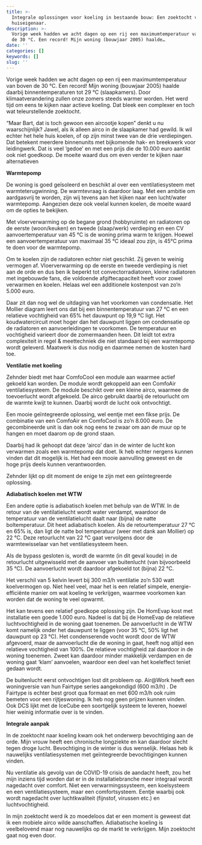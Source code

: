 ```yaml
---
title: >-
  Integrale oplossingen voor koeling in bestaande bouw: Een zoektocht van een
  huiseigenaar.
description: >-
  Vorige week hadden we acht dagen op een rij een maximumtemperatuur van boven
  de 30 °C. Een record! Mijn woning (bouwjaar 2005) haalde…
date: ''
categories: []
keywords: []
slug: ''
---
```


Vorige week hadden we acht dagen op een rij een maximumtemperatuur van boven de 30 °C. Een record! Mijn woning (bouwjaar 2005) haalde daarbij binnentemperaturen tot 29 °C (slaapkamers). Door klimaatverandering zullen onze zomers steeds warmer worden. Het werd tijd om eens te kijken naar actieve koeling. Dat bleek een complexer en toch wat teleurstellende zoektocht.

“Maar Bart, dat is toch gewoon een aircootje kopen” denkt u nu waarschijnlijk? Jawel, als ik alleen airco in de slaapkamer had gewild. Ik wil echter het hele huis koelen, of op zijn minst twee van de drie verdiepingen. Dat betekent meerdere binnenunits met bijkomende hak- en breekwerk voor leidingwerk. Dat is veel ‘gedoe’ en met een prijs die de 10.000 euro aantikt ook niet goedkoop. De moeite waard dus om even verder te kijken naar alternatieven

**Warmtepomp**

De woning is goed geïsoleerd en beschikt al over een ventilatiesysteem met warmteterugwinning. De warmtevraag is daardoor laag. Met een ambitie om aardgasvrij te worden, zijn wij tevens aan het kijken naar een lucht/water warmtepomp. Aangezien deze ook veelal kunnen koelen, de moeite waard om de opties te bekijken.

Met vloerverwarming op de begane grond (hobbyruimte) en radiatoren op de eerste (woon/keuken) en tweede (slaap/werk) verdieping en een CV aanvoertemperatuur van 45 °C is de woning prima warm te krijgen. Hoewel een aanvoertemperatuur van maximaal 35 °C ideaal zou zijn, is 45°C prima te doen voor de warmtepomp.

Om te koelen zijn de radiatoren echter niet geschikt. Zij geven te weinig vermogen af. Vloerverwarming op de eerste en tweede verdieping is niet aan de orde en dus ben ik beperkt tot convectorradiatoren, kleine radiatoren met ingebouwde fans, die voldoende afgiftecapaciteit heeft voor zowel verwarmen en koelen. Helaas wel een additionele kostenpost van zo’n 5.000 euro.

Daar zit dan nog wel de uitdaging van het voorkomen van condensatie. Het Mollier diagram leert ons dat bij een binnentemperatuur van 27 °C en een relatieve vochtigheid van 65% het dauwpunt op 19,9 °C ligt. Het koudwatercircuit moet hoger dan het dauwpunt liggen om condensatie op de radiatoren en aanvoerleidingen te voorkomen. De temperatuur en vochtigheid varieert door de zomermaanden heen. Dit leidt tot extra complexiteit in regel & meettechniek die niet standaard bij een warmtepomp wordt geleverd. Maatwerk is dus nodig en daarmee nemen de kosten hard toe.

**Ventilatie met koeling**

Zehnder biedt met haar ComfoCool een module aan waarmee actief gekoeld kan worden. De module wordt gekoppeld aan een ComfoAir ventilatiesysteem. De module beschikt over een kleine airco, waarmee de toevoerlucht wordt afgekoeld. De airco gebruikt daarbij de retourlucht om de warmte kwijt te kunnen. Daarbij wordt de lucht ook ontvochtigt.

Een mooie geïntegreerde oplossing, wel eentje met een fikse prijs. De combinatie van een ComfoAir en ComfoCool is zo’n 8.000 euro. De gecombineerde unit is dan ook nog eens te zwaar om aan de muur op te hangen en moet daarom op de grond staan.

Daarbij had ik gehoopt dat deze ‘airco’ dan in de winter de lucht kon verwarmen zoals een warmtepomp dat doet. Ik heb echter nergens kunnen vinden dat dit mogelijk is. Het had een mooie aanvulling geweest en de hoge prijs deels kunnen verantwoorden.

Zehnder lijkt op dit moment de enige te zijn met een geïntegreerde oplossing.

**Adiabatisch koelen met WTW**

Een andere optie is adiabatisch koelen met behulp van de WTW. In de retour van de ventilatielucht wordt water verdampt, waardoor de temperatuur van de ventilatielucht daalt naar (bijna) de natte boltemperatuur. Dit heet adiabatisch koelen. Als de retourtemperatuur 27 °C en 65% is, dan ligt de natte bol temperatuur (weer met dank aan Mollier) op 22 °C. Deze retourlucht van 22 °C gaat vervolgens door de warmtewisselaar van het ventilatiesysteem heen.

Als de bypass gesloten is, wordt de warmte (in dit geval koude) in de retourlucht uitgewisseld met de aanvoer van buitenlucht (van bijvoorbeeld 35 °C). De aanvoerlucht wordt daardoor afgekoeld tot (bijna) 22 °C.

Het verschil van 5 kelvin levert bij 300 m3/h ventilatie zo’n 530 watt koelvermogen op. Niet heel veel, maar het is een relatief simpele, energie-efficiënte manier om wat koeling te verkrijgen, waarmee voorkomen kan worden dat de woning te veel opwarmt.

Het kan tevens een relatief goedkope oplossing zijn. De HomEvap kost met installatie een goede 1.000 euro. Nadeel is dat bij de HomeEvap de relatieve luchtvochtigheid in de woning gaat toenemen. De aanvoerlucht in de WTW komt namelijk onder het dauwpunt te liggen (voor 35 °C, 50% ligt het dauwpunt op 23 °C). Het condenserende vocht wordt door de WTW afgevoerd, maar de aanvoerlucht die de woning in gaat, heeft nog altijd een relatieve vochtigheid van 100%. De relatieve vochtigheid zal daardoor in de woning toenemen. Zweet kan daardoor minder makkelijk verdampen en de woning gaat ‘klam’ aanvoelen, waardoor een deel van het koeleffect teniet gedaan wordt.

De buitenlucht eerst ontvochtigen lost dit probleem op. Air@Work heeft een woningversie van hun Fairtype series aangekondigd (600 m3/h) . De Fairtype is echter best groot qua formaat en met 600 m3/h ook ruim bemeten voor een rijtjeswoning. Ik heb nog geen prijzen kunnen vinden. Ook DCS lijkt met de IceCube een soortgelijk systeem te leveren, hoewel hier weinig informatie over is te vinden.

**Integrale aanpak**

In de zoektocht naar koeling kwam ook het onderwerp bevochtiging aan de orde. Mijn vrouw heeft een chronische longziekte en kan daardoor slecht tegen droge lucht. Bevochtiging in de winter is dus wenselijk. Helaas heb ik nauwelijks ventilatiesystemen met geïntegreerde bevochtigingen kunnen vinden.

Nu ventilatie als gevolg van de COVID-19 crisis de aandacht heeft, zou het mijn inziens tijd worden dat er in de installatiebranche meer integraal wordt nagedacht over comfort. Niet een verwarmingssysteem, een koelsysteem en een ventilatiesysteem, maar een comfortsysteem. Eentje waarbij ook wordt nagedacht over luchtkwaliteit (fijnstof, virussen etc.) en luchtvochtigheid.

In mijn zoektocht werd ik zo moedeloos dat er een moment is geweest dat ik een mobiele airco wilde aanschaffen. Adiabatische koeling is veelbelovend maar nog nauwelijks op de markt te verkrijgen. Mijn zoektocht gaat nog even door.